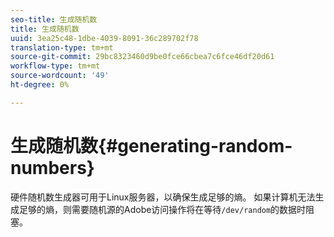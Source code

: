 ```yaml
---
seo-title: 生成随机数
title: 生成随机数
uuid: 3ea25c48-1dbe-4039-8091-36c289702f78
translation-type: tm+mt
source-git-commit: 29bc8323460d9be0fce66cbea7c6fce46df20d61
workflow-type: tm+mt
source-wordcount: '49'
ht-degree: 0%

---
```



# 生成随机数{#generating-random-numbers}

硬件随机数生成器可用于Linux服务器，以确保生成足够的熵。 如果计算机无法生成足够的熵，则需要随机源的Adobe访问操作将在等待`/dev/random`的数据时阻塞。
